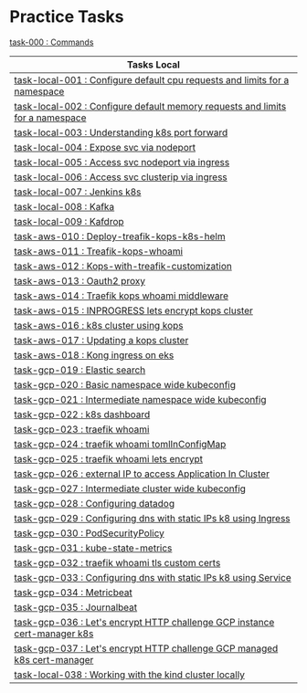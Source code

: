 # Practice Tasks

[task-000       :    Commands](practice-tasks/task-000-commands/commands.md)

| Tasks Local                                                                                                                                                                    |
|--------------------------------------------------------------------------------------------------------------------------------------------------------------------------------|
| [task-local-001 :    Configure default cpu requests and limits for a namespace](practice-tasks/task-local-001-configure-default-CPU-requests-and-limits-for-a-namespace)       |
| [task-local-002 :    Configure default memory requests and limits for a namespace](practice-tasks/task-local-002-configure-default-memory-requests-and-limits-for-a-namespace) |
| [task-local-003 :    Understanding k8s port forward](practice-tasks/task-local-003-understanding-k8s-port-forward)                                                             |
| [task-local-004 :    Expose svc via nodeport](practice-tasks/task-local-004-expose-svc-via-nodeport)                                                                           |
| [task-local-005 :    Access svc nodeport via ingress](practice-tasks/task-local-005-access-svc-nodeport-via-ingress)                                                           |                                             
| [task-local-006 :    Access svc clusterip via ingress](practice-tasks/task-local-006-access-svc-clusterip-via-ingress)                                                         |
| [task-local-007 :    Jenkins k8s](practice-tasks/task-local-007-jenkins-k8s)                                                                                                   |
| [task-local-008 :    Kafka](practice-tasks/task-local-008-kafka)                                                                                                               |
| [task-local-009 :    Kafdrop](practice-tasks/task-local-009-kafdrop)                                                                                                           |
| [task-aws-010   :    Deploy-treafik-kops-k8s-helm](practice-tasks/task-aws-010-deploy-treafik-kops-k8s-helm)                                                                   |
| [task-aws-011   :    Treafik-kops-whoami](practice-tasks/task-aws-011-treafik-kops-whoami)                                                                                     |
| [task-aws-012   :    Kops-with-treafik-customization](practice-tasks/task-aws-012-kops-with-treafik-customization)                                                             |
| [task-aws-013   :    Oauth2 proxy](practice-tasks/task-aws-013-oauth2-proxy)                                                                                                   |
| [task-aws-014   :    Traefik kops whoami middleware](practice-tasks/task-aws-014-traefik-kops-whoami-middleware)                                                               |
| [task-aws-015   :    INPROGRESS lets encrypt kops cluster](practice-tasks/task-aws-015-lets-encrypt-kops-cluster)                                                              |
| [task-aws-016   :    k8s cluster using kops](practice-tasks/task-aws-016-k8s-cluster-using-kops)                                                                               |
| [task-aws-017   :    Updating a kops cluster](practice-tasks/task-aws-017-updating-a-kops-cluster)                                                                             |
| [task-aws-018   :    Kong ingress on eks](practice-tasks/task-aws-018-kong-ingress-on-eks)                                                                                     |
| [task-gcp-019   :    Elastic search](practice-tasks/task-gcp-019-elastic-search)                                                                                               |
| [task-gcp-020   :    Basic namespace wide kubeconfig](practice-tasks/task-gcp-020-basic-namespace-wide-kubeconfig)                                                             |
| [task-gcp-021   :    Intermediate namespace wide kubeconfig](practice-tasks/task-gcp-021-intermediate-namespace-wide-kubeconfig)                                               |
| [task-gcp-022   :    k8s dashboard](practice-tasks/task-gcp-022-k8s-dashboard)                                                                                                 |
| [task-gcp-023   :    traefik whoami](practice-tasks/task-gcp-023-traefik-whoami)                                                                                               |
| [task-gcp-024   :    traefik whoami tomlInConfigMap](practice-tasks/task-gcp-024-traefik-whoami-tomlInConfigMap)                                                               |
| [task-gcp-025   :    traefik whoami lets encrypt](practice-tasks/task-gcp-025-traefik-whoami-lets-encrypt)                                                                     |
| [task-gcp-026   :    external IP to access Application In Cluster](practice-tasks/task-gcp-026-external-IP-to-access-Application-In-Cluster)                                   |
| [task-gcp-027   :    Intermediate cluster wide kubeconfig](practice-tasks/task-gcp-027-intermediate-cluster-wide-kubeconfig)                                                   |
| [task-gcp-028   :    Configuring datadog](practice-tasks/task-gcp-028-configuring-datadog)                                                                                     |
| [task-gcp-029   :    Configuring dns with static IPs k8 using Ingress](practice-tasks/task-gcp-029-configuring-dns-with-static-IPs-k8-using-Ingress)                           |
| [task-gcp-030   :    PodSecurityPolicy](practice-tasks/task-gcp-030-PodSecurityPolicy)                                                                                         |
| [task-gcp-031   :    kube-state-metrics](practice-tasks/task-gcp-031-kube-state-metrics)                                                                                       |
| [task-gcp-032   :    traefik whoami tls custom certs](practice-tasks/task-gcp-032-traefik-whoami-tls-custom-certs)                                                             |
| [task-gcp-033   :    Configuring dns with static IPs k8 using Service](practice-tasks/task-gcp-033-configuring-dns-with-static-IPs-k8-using-Service)                           |
| [task-gcp-034   :    Metricbeat](practice-tasks/task-gcp-034-metricbeat)                                                                                                       |
| [task-gcp-035   :    Journalbeat](practice-tasks/task-gcp-035-journalbeat)                                                                                                     |
| [task-gcp-036   :    Let's encrypt HTTP challenge GCP instance cert-manager k8s](practice-tasks/task-gcp-vm-036-cert-manager-lets-encypt)                                      |
| [task-gcp-037   :    Let's encrypt HTTP challenge GCP managed k8s cert-manager](practice-tasks/task-gcp-k8s-037-cert-manager-lets-encypt)                                      |
| [task-local-038 :    Working with the kind cluster locally](./practice-tasks/task-local-038-learn-kind-cluster)                                                                |






